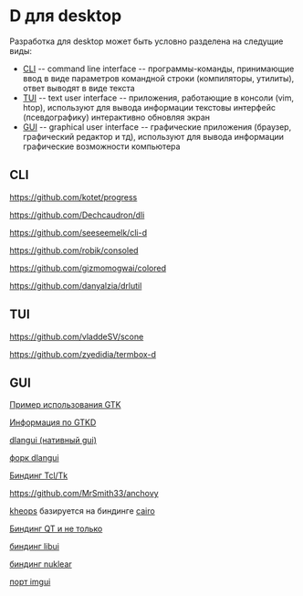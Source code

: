 # D для desktop

Разработка для desktop может быть условно разделена на следущие виды:

* [CLI](#cli) -- command line interface -- программы-команды, принимающие ввод в виде параметров командной строки (компиляторы, утилиты), ответ выводят в виде текста
* [TUI](#tui) -- text user interface -- приложения, работающие в консоли (vim, htop), используют для вывода информации текстовы интерфейс (псевдографику) интерактивно обновляя экран
* [GUI](#gui) -- graphical user interface -- графические приложения (браузер, графический редактор и тд), используют для вывода информации графические возможности компьютера

## CLI

https://github.com/kotet/progress

https://github.com/Dechcaudron/dli

https://github.com/seeseemelk/cli-d

https://github.com/robik/consoled

https://github.com/gizmomogwai/colored

https://github.com/danyalzia/drlutil

## TUI

https://github.com/vladdeSV/scone

https://github.com/zyedidia/termbox-d

## GUI

[Пример использования GTK](/examples/simple/gtk)

[Информация по GTKD](gtk/readme.md)

[dlangui (нативный gui)](https://github.com/buggins/dlangui)

[форк dlangui](https://github.com/dayllenger/beamui)

[Биндинг Tcl/Tk](https://github.com/nomad-software/tkd)

https://github.com/MrSmith33/anchovy

[kheops](https://github.com/BBasile/kheops) базируется на биндинге [cairo](https://cairographics.org/)

[Биндинг QT и не только](https://github.com/MGWL/QtE5)

[биндинг libui](https://github.com/mogud/libuid)

[биндинг nuklear](https://github.com/mogud/nukleard)

[порт imgui](https://github.com/d-gamedev-team/dimgui)
